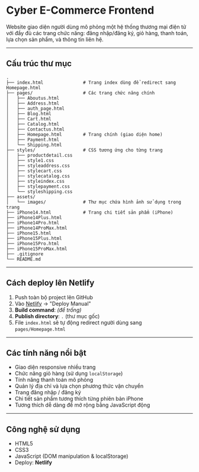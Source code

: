 #  Cyber E-Commerce Frontend

Website giao diện người dùng mô phỏng một hệ thống thương mại điện tử với đầy đủ các trang chức năng: đăng nhập/đăng ký, giỏ hàng, thanh toán, lựa chọn sản phẩm, và thông tin liên hệ.

---

##  Cấu trúc thư mục

```
.
├── index.html               # Trang index dùng để redirect sang Homepage.html
├── pages/                   # Các trang chức năng chính
│   ├── Aboutus.html
│   ├── Address.html
│   ├── auth_page.html
│   ├── Blog.html
│   ├── Cart.html
│   ├── Catalog.html
│   ├── Contactus.html
│   ├── Homepage.html        # Trang chính (giao diện home)
│   ├── Payment.html
│   └── Shipping.html
├── styles/                  # CSS tương ứng cho từng trang
│   ├── productdetail.css
│   ├── style1.css
│   ├── styleaddress.css
│   ├── stylecart.css
│   ├── stylecatalog.css
│   ├── styleindex.css
│   ├── stylepayment.css
│   └── styleshipping.css
├── assets/
│   └── images/              # Thư mục chứa hình ảnh sử dụng trong trang
├── iPhone14.html            # Trang chi tiết sản phẩm (iPhone)
├── iPhone14Plus.html
├── iPhone14Pro.html
├── iPhone14ProMax.html
├── iPhone15.html
├── iPhone15Plus.html
├── iPhone15Pro.html
├── iPhone15ProMax.html
├── .gitignore
└── README.md
```

---

##  Cách deploy lên Netlify

1. Push toàn bộ project lên GitHub
2. Vào [Netlify](https://app.netlify.com/) → "Deploy Manual"
3. **Build command**: *(để trống)*
4. **Publish directory**: `.` (thư mục gốc)
5. File `index.html` sẽ tự động redirect người dùng sang `pages/Homepage.html`

---

##  Các tính năng nổi bật

-  Giao diện responsive nhiều trang
-  Chức năng giỏ hàng (sử dụng `localStorage`)
-  Tính năng thanh toán mô phỏng
-  Quản lý địa chỉ và lựa chọn phương thức vận chuyển
-  Trang đăng nhập / đăng ký
-  Chi tiết sản phẩm tương thích từng phiên bản iPhone
-  Tương thích dễ dàng để mở rộng bằng JavaScript động

---

##  Công nghệ sử dụng

- HTML5
- CSS3
- JavaScript (DOM manipulation & localStorage)
- Deploy: **Netlify**
